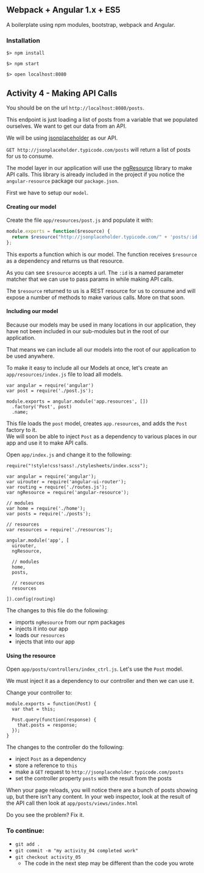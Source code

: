 ## Webpack + Angular 1.x + ES5

A boilerplate using npm modules, bootstrap, webpack and Angular.

### Installation

`$> npm install`

`$> npm start`

`$> open localhost:8080`

## Activity 4 - Making API Calls

You should be on the url `http://localhost:8080/posts`.

This endpoint is just loading a list of posts from a variable that we populated ourselves.
We want to get our data from an API.

We will be using [jsonplaceholder](http://jsonplaceholder.typicode.com/) as our API.

`GET http://jsonplaceholder.typicode.com/posts` will return a list of posts for us to consume.

The model layer in our application will use the [ngResource](https://docs.angularjs.org/api/ngResource) library to make API calls.
This library is already included in the project if you notice the `angular-resource` package our `package.json`.

First we have to setup our `model`.

#### Creating our model

Create the file `app/resources/post.js` and populate it with:

``` javascript
module.exports = function($resource) {
  return $resource("http://jsonplaceholder.typicode.com/" + 'posts/:id', {});
};
```

This exports a function which is our model.  The function receives `$resource` as a dependency and returns
us that resource.

As you can see `$resource` accepts a url.  The `:id` is a named parameter matcher that we can use
to pass params in while making API calls.

The `$resource` returned to us is a REST resource for us to consume and will expose a number of methods to make
various calls.  More on that soon.

#### Including our model

Because our models may be used in many locations in our application, they have not been included in our
sub-modules but in the root of our application.

That means we can include all our models into the root of our application to be used anywhere.

To make it easy to include all our Models at once, let's create an `app/resources/index.js` file to load all models.

```
var angular = require('angular')
var post = require('./post.js');

module.exports = angular.module('app.resources', [])
  .factory('Post', post)
  .name;
```

This file loads the `post` model, creates `app.resources`, and adds the `Post` factory to it.  
We will soon be able to inject `Post` as a dependency to various places in our app and use it to make API calls.

Open `app/index.js` and change it to the following: 

```
require("!style!css!sass!./stylesheets/index.scss");

var angular = require('angular');
var uirouter = require('angular-ui-router');
var routing = require('./routes.js');
var ngResource = require('angular-resource');

// modules
var home = require('./home');
var posts = require('./posts');

// resources
var resources = require('./resources');

angular.module('app', [
  uirouter, 
  ngResource,

  // modules
  home,
  posts,

  // resources
  resources
  
]).config(routing)
```
The changes to this file do the following:

* imports `ngResource` from our npm packages
* injects it into our app
* loads our `resources`
* injects that into our app

#### Using the resource

Open `app/posts/controllers/index_ctrl.js`.  Let's use the `Post` model.

We must inject it as a dependency to our controller and then we can use it.  

Change your controller to:

```
module.exports = function(Post) {
  var that = this;

  Post.query(function(response) {
    that.posts = response;
  });
}
```

The changes to the controller do the following:

* inject `Post` as a dependency
* store a reference to `this`
* make a `GET` request to `http://jsonplaceholder.typicode.com/posts`
* set the controller property `posts` with the result from the posts

When your page reloads, you will notice there are a bunch of posts showing up, but there isn't any content.
In your web inspector, look at the result of the API call then look at `app/posts/views/index.html`

Do you see the problem?  Fix it.


### To continue:

* `git add .`
* `git commit -m "my activity_04 completed work"`
* `git checkout activity_05`
  * The code in the next step may be different than the code you wrote










